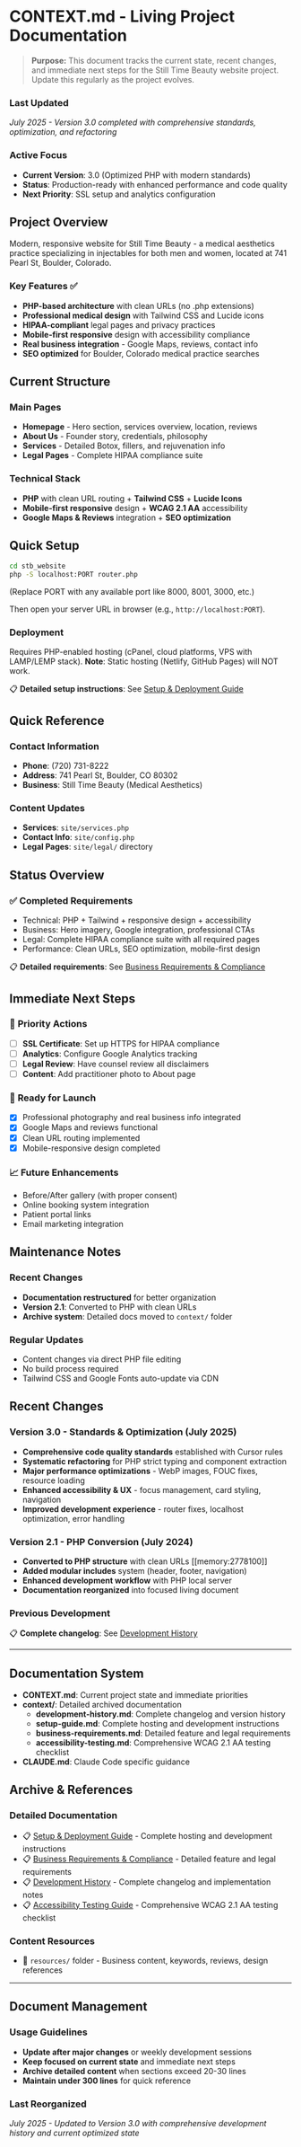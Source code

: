 # CONTEXT.md - Living Project Documentation

> **Purpose:** This document tracks the current state, recent changes, and immediate next steps for the Still Time Beauty website project. Update this regularly as the project evolves.

### Last Updated
*July 2025 - Version 3.0 completed with comprehensive standards, optimization, and refactoring*

### Active Focus
- **Current Version**: 3.0 (Optimized PHP with modern standards)
- **Status**: Production-ready with enhanced performance and code quality
- **Next Priority**: SSL setup and analytics configuration

## Project Overview

Modern, responsive website for Still Time Beauty - a medical aesthetics practice specializing in injectables for both men and women, located at 741 Pearl St, Boulder, Colorado.

### Key Features ✅
- **PHP-based architecture** with clean URLs (no .php extensions)
- **Professional medical design** with Tailwind CSS and Lucide icons
- **HIPAA-compliant** legal pages and privacy practices
- **Mobile-first responsive** design with accessibility compliance
- **Real business integration** - Google Maps, reviews, contact info
- **SEO optimized** for Boulder, Colorado medical practice searches

## Current Structure

### Main Pages
- **Homepage** - Hero section, services overview, location, reviews
- **About Us** - Founder story, credentials, philosophy  
- **Services** - Detailed Botox, fillers, and rejuvenation info
- **Legal Pages** - Complete HIPAA compliance suite

### Technical Stack
- **PHP** with clean URL routing + **Tailwind CSS** + **Lucide Icons**
- **Mobile-first responsive** design + **WCAG 2.1 AA** accessibility
- **Google Maps & Reviews** integration + **SEO optimization**

## Quick Setup
```bash
cd stb_website
php -S localhost:PORT router.php
```
(Replace PORT with any available port like 8000, 8001, 3000, etc.)

Then open your server URL in browser (e.g., `http://localhost:PORT`).

### Deployment
Requires PHP-enabled hosting (cPanel, cloud platforms, VPS with LAMP/LEMP stack).
**Note**: Static hosting (Netlify, GitHub Pages) will NOT work.

📋 **Detailed setup instructions**: See [Setup & Deployment Guide](context/setup-guide.md)

## Quick Reference

### Contact Information
- **Phone**: (720) 731-8222
- **Address**: 741 Pearl St, Boulder, CO 80302
- **Business**: Still Time Beauty (Medical Aesthetics)

### Content Updates
- **Services**: `site/services.php`
- **Contact Info**: `site/config.php`  
- **Legal Pages**: `site/legal/` directory

## Status Overview

### ✅ **Completed Requirements**
- Technical: PHP + Tailwind + responsive design + accessibility
- Business: Hero imagery, Google integration, professional CTAs
- Legal: Complete HIPAA compliance suite with all required pages
- Performance: Clean URLs, SEO optimization, mobile-first design

📋 **Detailed requirements**: See [Business Requirements & Compliance](context/business-requirements.md)

## Immediate Next Steps

### 🎯 **Priority Actions**
- [ ] **SSL Certificate**: Set up HTTPS for HIPAA compliance
- [ ] **Analytics**: Configure Google Analytics tracking
- [ ] **Legal Review**: Have counsel review all disclaimers
- [ ] **Content**: Add practitioner photo to About page

### 🚀 **Ready for Launch**
- [x] Professional photography and real business info integrated
- [x] Google Maps and reviews functional
- [x] Clean URL routing implemented
- [x] Mobile-responsive design completed

### 📈 **Future Enhancements**
- Before/After gallery (with proper consent)
- Online booking system integration
- Patient portal links
- Email marketing integration

## Maintenance Notes

### Recent Changes
- **Documentation restructured** for better organization
- **Version 2.1**: Converted to PHP with clean URLs
- **Archive system**: Detailed docs moved to `context/` folder

### Regular Updates
- Content changes via direct PHP file editing
- No build process required
- Tailwind CSS and Google Fonts auto-update via CDN

## Recent Changes

### Version 3.0 - Standards & Optimization (July 2025)
- **Comprehensive code quality standards** established with Cursor rules
- **Systematic refactoring** for PHP strict typing and component extraction  
- **Major performance optimizations** - WebP images, FOUC fixes, resource loading
- **Enhanced accessibility & UX** - focus management, card styling, navigation
- **Improved development experience** - router fixes, localhost optimization, error handling

### Version 2.1 - PHP Conversion (July 2024)
- **Converted to PHP structure** with clean URLs [[memory:2778100]]
- **Added modular includes** system (header, footer, navigation)
- **Enhanced development workflow** with PHP local server
- **Documentation reorganized** into focused living document

### Previous Development
📋 **Complete changelog**: See [Development History](context/development-history.md)

---

## Documentation System

- **CONTEXT.md**: Current project state and immediate priorities
- **context/**: Detailed archived documentation
  - **development-history.md**: Complete changelog and version history
  - **setup-guide.md**: Complete hosting and development instructions
  - **business-requirements.md**: Detailed feature and legal requirements
  - **accessibility-testing.md**: Comprehensive WCAG 2.1 AA testing checklist
- **CLAUDE.md**: Claude Code specific guidance

## Archive & References

### Detailed Documentation
- 📋 [Setup & Deployment Guide](context/setup-guide.md) - Complete hosting and development instructions
- 📋 [Business Requirements & Compliance](context/business-requirements.md) - Detailed feature and legal requirements  
- 📋 [Development History](context/development-history.md) - Complete changelog and implementation notes
- 📋 [Accessibility Testing Guide](context/accessibility-testing.md) - Comprehensive WCAG 2.1 AA testing checklist

### Content Resources
- 📁 `resources/` folder - Business content, keywords, reviews, design references

---

## Document Management

### Usage Guidelines
- **Update after major changes** or weekly development sessions
- **Keep focused on current state** and immediate next steps
- **Archive detailed content** when sections exceed 20-30 lines
- **Maintain under 300 lines** for quick reference

### Last Reorganized
*July 2025 - Updated to Version 3.0 with comprehensive development history and current optimized state*